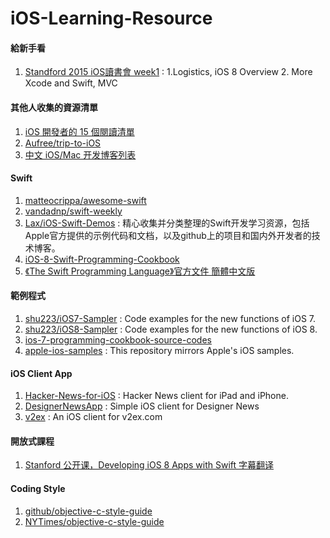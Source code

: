 # iOS-Learning-Resource <br/>

#### 給新手看
1. [Standford 2015 iOS讀書會 week1](http://www.slideshare.net/deeplovepan/standford-2015-ios-week1-1logistics-ios-8-overview-2-more-xcode-and-swift-mvc) : 1.Logistics, iOS 8 Overview 2. More Xcode and Swift, MVC

#### 其他人收集的資源清單
1. [iOS 開發者的 15 個閱讀清單](http://punnode.com/archives/28835)
2. [Aufree/trip-to-iOS](https://github.com/Aufree/trip-to-iOS)
3. [中文 iOS/Mac 开发博客列表](https://github.com/tangqiaoboy/iOSBlogCN)

#### Swift
1. [matteocrippa/awesome-swift](https://github.com/matteocrippa/awesome-swift)
2. [vandadnp/swift-weekly](https://github.com/vandadnp/swift-weekly)
3. [Lax/iOS-Swift-Demos](https://github.com/Lax/iOS-Swift-Demos) : 精心收集并分类整理的Swift开发学习资源，包括Apple官方提供的示例代码和文档，以及github上的项目和国内外开发者的技术博客。
4. [iOS-8-Swift-Programming-Cookbook](https://github.com/vandadnp/iOS-8-Swift-Programming-Cookbook)
5. [《The Swift Programming Language》官方文件  簡體中文版](https://www.gitbook.com/book/numbbbbb/-the-swift-programming-language-/details)

#### 範例程式
1. [shu223/iOS7-Sampler](https://github.com/shu223/iOS7-Sampler) : Code examples for the new functions of iOS 7.
2. [shu223/iOS8-Sampler](https://github.com/shu223/iOS8-Sampler) : Code examples for the new functions of iOS 8.
3. [ios-7-programming-cookbook-source-codes](https://github.com/vandadnp/ios-7-programming-cookbook-source-codes)
4. [apple-ios-samples](https://github.com/robovm/apple-ios-samples) : This repository mirrors Apple's iOS samples.

#### iOS Client App
1. [Hacker-News-for-iOS](https://github.com/mmackh/Hacker-News-for-iOS) : Hacker News client for iPad and iPhone.
2. [DesignerNewsApp](https://github.com/MengTo/DesignerNewsApp) : Simple iOS client for Designer News
3. [v2ex](https://github.com/singro/v2ex) : An iOS client for v2ex.com

#### 開放式課程
1. [Stanford 公开课，Developing iOS 8 Apps with Swift 字幕翻译](https://github.com/x140yu/Developing_iOS_8_Apps_With_Swift)

#### Coding Style
1. [github/objective-c-style-guide](raywenderlich/objective-c-style-guide)
2. [NYTimes/objective-c-style-guide](spotify/ios-style)
